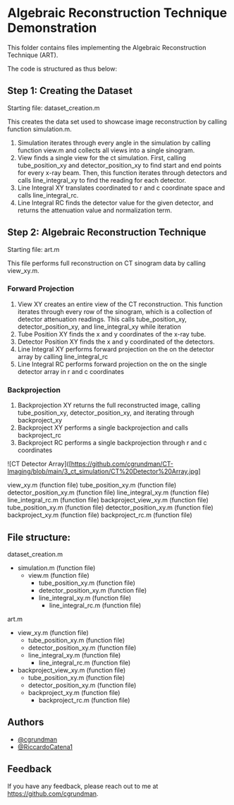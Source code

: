 
# Algebraic Reconstruction Technique Demonstration

This folder contains files implementing the Algebraic Reconstruction Technique (ART).

The code is structured as thus below:

## Step 1: Creating the Dataset
Starting file: dataset_creation.m 

This creates the data set used to showcase image reconstruction by calling function simulation.m.

1. Simulation iterates through every angle in the simulation by calling function view.m and collects all views into a single sinogram.
2. View finds a single view for the ct simulation. First, calling tube_position_xy and detector_position_xy to find start and end points for every x-ray beam. Then, this function iterates through detectors and calls line_integral_xy to find the reading for each detector.
3. Line Integral XY translates coordinated to r and c coordinate space and calls line_integral_rc.
4. Line Integral RC finds the detector value for the given detector, and returns the attenuation value and normalization term.

## Step 2: Algebraic Reconstruction Technique
Starting file: art.m

This file performs full reconstruction on CT sinogram data by calling view_xy.m. 

### Forward Projection
1. View XY creates an entire view of the CT reconstruction. This function iterates through every row of the sinogram, which is a collection of detector attenuation readings. This calls tube_position_xy, detector_position_xy, and line_integral_xy while iteration 
2. Tube Position XY finds the x and y coordinates of the x-ray tube.
3. Detector Position XY finds the x and y coordinated of the detectors.
4. Line Integral XY performs forward projection on the on the detector array by calling line_integral_rc
5. Line Integral RC performs forward projection on the on the single detector array in r and c coordinates
### Backprojection
1. Backprojection XY returns the full reconstructed image, calling tube_position_xy, detector_position_xy, and iterating through backproject_xy
2. Backproject XY performs a single backprojection and calls backproject_rc
3. Backproject RC performs a single backprojection through r and c coordinates

![CT Detector Array]([https://github.com/cgrundman/CT-Imaging/blob/main/3_ct_simulation/CT%20Detector%20Array.jpg]

view_xy.m (function file)
tube_position_xy.m (function file)
detector_position_xy.m (function file)
line_integral_xy.m (function file)
line_integral_rc.m (function file)
backproject_view_xy.m (function file)
tube_position_xy.m (function file)
detector_position_xy.m (function file)
backproject_xy.m (function file)
backproject_rc.m (function file)
## File structure:

dataset_creation.m
  - simulation.m (function file)
    - view.m (function file)
      - tube_position_xy.m (function file)
      - detector_position_xy.m (function file)
      - line_integral_xy.m (function file)
        - line_integral_rc.m (function file)

art.m
  - view_xy.m (function file)
    - tube_position_xy.m (function file)
    - detector_position_xy.m (function file)
    - line_integral_xy.m (function file)
      - line_integral_rc.m (function file)
  - backproject_view_xy.m (function file)
    - tube_position_xy.m (function file)
    - detector_position_xy.m (function file)
    - backproject_xy.m (function file)
      - backproject_rc.m (function file)


## Authors

- [@cgrundman](https://github.com/cgrundman/)
- [@RiccardoCatena1](https://github.com/RiccardoCatena1/)


## Feedback

If you have any feedback, please reach out to me at https://github.com/cgrundman.

